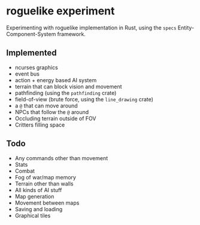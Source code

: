 # roguelike experiment

Experimenting with roguelike implementation in Rust, using the `specs` Entity-Component-System framework.

## Implemented

- ncurses graphics
- event bus
- action + energy based AI system
- terrain that can block vision and movement
- pathfinding (using the `pathfinding` crate)
- field-of-view (brute force, using the `line_drawing` crate)
- a `@` that can move around
- NPCs that follow the `@` around
- Occluding terrain outside of FOV
- Critters filling space

## Todo

- Any commands other than movement
- Stats
- Combat
- Fog of war/map memory
- Terrain other than walls
- All kinds of AI stuff
- Map generation
- Movement between maps
- Saving and loading
- Graphical tiles